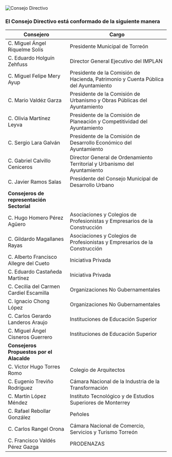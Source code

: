 
<img class="img-responsive contenido-imagen" src="integrantes/mesa.jpg" alt="Consejo Directivo">

### El Consejo Directivo está conformado de la siguiente manera

Consejero                                  | Cargo
-------------------------------------------|------------------------------------------------------------------------------------
C. Miguel Ángel Riquelme Solís             | Presidente Municipal de Torreón
C. Eduardo Holguín Zehfuss                 | Director General Ejecutivo del IMPLAN
C. Miguel Felipe Mery Ayup                 | Presidente de la Comisión de Hacienda, Patrimonio y Cuenta Pública del Ayuntamiento
C. Mario Valdéz Garza                      | Presidente de la Comisión de Urbanismo y Obras Públicas del Ayuntamiento
C. Olivia Martínez Leyva                   | Presidente de la Comisión de Planeación y Competitividad del Ayuntamiento
C. Sergio Lara Galván                      | Presidente de la Comisión de Desarrollo Económico del Ayuntamiento
C. Gabriel Calvillo Ceniceros              | Director General de Ordenamiento Territorial y Urbanismo del Ayuntamiento
C. Javier Ramos Salas                      | Presidente del Consejo Municipal de Desarrollo Urbano
**Consejeros de representación Sectorial** |
C. Hugo Homero Pérez Agüero                | Asociaciones y Colegios de Profesionistas y Empresarios de la Construcción
C. Gildardo Magallanes Rayas               | Asociaciones y Colegios de Profesionistas y Empresarios de la Construcción
C. Alberto Francisco Allegre del Cueto     | Iniciativa Privada
C. Eduardo Castañeda Martínez              | Iniciativa Privada
C. Cecilia del Carmen Cardiel Escamilla    | Organizaciones No Gubernamentales
C. Ignacio Chong López                     | Organizaciones No Gubernamentales
C. Carlos Gerardo Landeros Araujo          | Instituciones de Educación Superior
C. Miguel Ángel Cisneros Guerrero          | Instituciones de Educación Superior
**Consejeros Propuestos por el Alacalde**  |
C. Victor Hugo Torres Romo                 | Colegio de Arquitectos
C. Eugenio Treviño Rodríguez               | Cámara Nacional de la Industria de la Transformación
C. Martín López Méndez                     | Instituto Tecnológico y de Estudios Superiores de Monterrey
C. Rafael Rebollar González                | Peñoles
C. Carlos Rangel Orona                     | Cámara Nacional de Comercio, Servicios y Turismo Torreón
C. Francisco Valdés Pérez Gazga            | PRODENAZAS
